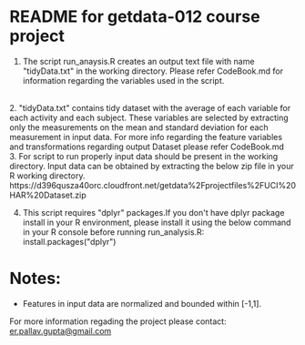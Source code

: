 README for getdata-012 course project 
===============================================

1. The script run_anaysis.R creates an output text file with name "tidyData.txt" in the working directory. Please refer  CodeBook.md for information regarding the variables used in the script.
<br>
2. "tidyData.txt" contains tidy dataset with the average of each variable for each activity and each subject.
These variables are selected by extracting only the measurements on the mean and standard deviation for each measurement in input data. For more info regarding the feature variables and transformations regarding output Dataset please refer CodeBook.md
<br>
3. For script to run properly input data should be present in the working directory. Input data can be obtained by extracting the below zip file in your R working directory.
https://d396qusza40orc.cloudfront.net/getdata%2Fprojectfiles%2FUCI%20HAR%20Dataset.zip 

4. This script requires "dplyr" packages.If you don't have dplyr package install in your R environment, please install it using the below command in your R console before running run_analysis.R:<br>
install.packages("dplyr")


Notes: 
======
- Features in input data are normalized and bounded within [-1,1].

For more information regading the project please contact: er.pallav.gupta@gmail.com
